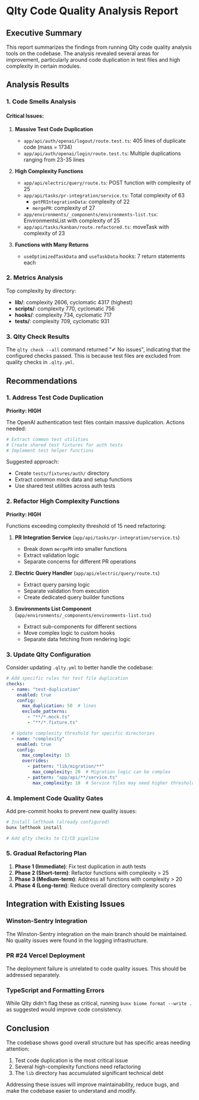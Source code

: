 # Qlty Code Quality Analysis Report

## Executive Summary

This report summarizes the findings from running Qlty code quality analysis tools on the codebase. The analysis revealed several areas for improvement, particularly around code duplication in test files and high complexity in certain modules.

## Analysis Results

### 1. Code Smells Analysis

#### Critical Issues:

1. **Massive Test Code Duplication**
   - `app/api/auth/openai/logout/route.test.ts`: 405 lines of duplicate code (mass = 1734)
   - `app/api/auth/openai/login/route.test.ts`: Multiple duplications ranging from 23-35 lines

2. **High Complexity Functions**
   - `app/api/electric/query/route.ts`: POST function with complexity of 25
   - `app/api/tasks/pr-integration/service.ts`: Total complexity of 63
     - `getPRIntegrationData`: complexity of 22
     - `mergePR`: complexity of 27
   - `app/environments/_components/environments-list.tsx`: EnvironmentsList with complexity of 25
   - `app/api/tasks/kanban/route.refactored.ts`: moveTask with complexity of 23

3. **Functions with Many Returns**
   - `useOptimizedTaskData` and `useTaskData` hooks: 7 return statements each

### 2. Metrics Analysis

Top complexity by directory:
- **lib/**: complexity 2606, cyclomatic 4317 (highest)
- **scripts/**: complexity 770, cyclomatic 756
- **hooks/**: complexity 734, cyclomatic 717
- **tests/**: complexity 709, cyclomatic 931

### 3. Qlty Check Results

The `qlty check --all` command returned "✔ No issues", indicating that the configured checks passed. This is because test files are excluded from quality checks in `.qlty.yml`.

## Recommendations

### 1. Address Test Code Duplication

**Priority: HIGH**

The OpenAI authentication test files contain massive duplication. Actions needed:

```bash
# Extract common test utilities
# Create shared test fixtures for auth tests
# Implement test helper functions
```

Suggested approach:
- Create `tests/fixtures/auth/` directory
- Extract common mock data and setup functions
- Use shared test utilities across auth tests

### 2. Refactor High Complexity Functions

**Priority: HIGH**

Functions exceeding complexity threshold of 15 need refactoring:

1. **PR Integration Service** (`app/api/tasks/pr-integration/service.ts`)
   - Break down `mergePR` into smaller functions
   - Extract validation logic
   - Separate concerns for different PR operations

2. **Electric Query Handler** (`app/api/electric/query/route.ts`)
   - Extract query parsing logic
   - Separate validation from execution
   - Create dedicated query builder functions

3. **Environments List Component** (`app/environments/_components/environments-list.tsx`)
   - Extract sub-components for different sections
   - Move complex logic to custom hooks
   - Separate data fetching from rendering logic

### 3. Update Qlty Configuration

Consider updating `.qlty.yml` to better handle the codebase:

```yaml
# Add specific rules for test file duplication
checks:
  - name: "test-duplication"
    enabled: true
    config:
      max_duplication: 50  # lines
      exclude_patterns:
        - "**/*.mock.ts"
        - "**/*.fixture.ts"

  # Update complexity threshold for specific directories
  - name: "complexity"
    enabled: true
    config:
      max_complexity: 15
      overrides:
        - pattern: "lib/migration/**"
          max_complexity: 20  # Migration logic can be complex
        - pattern: "app/api/**/service.ts"
          max_complexity: 18  # Service files may need higher threshold
```

### 4. Implement Code Quality Gates

Add pre-commit hooks to prevent new quality issues:

```bash
# Install lefthook (already configured)
bunx lefthook install

# Add qlty checks to CI/CD pipeline
```

### 5. Gradual Refactoring Plan

1. **Phase 1 (Immediate)**: Fix test duplication in auth tests
2. **Phase 2 (Short-term)**: Refactor functions with complexity > 25
3. **Phase 3 (Medium-term)**: Address all functions with complexity > 20
4. **Phase 4 (Long-term)**: Reduce overall directory complexity scores

## Integration with Existing Issues

### Winston-Sentry Integration
The Winston-Sentry integration on the main branch should be maintained. No quality issues were found in the logging infrastructure.

### PR #24 Vercel Deployment
The deployment failure is unrelated to code quality issues. This should be addressed separately.

### TypeScript and Formatting Errors
While Qlty didn't flag these as critical, running `bunx biome format --write .` as suggested would improve code consistency.

## Conclusion

The codebase shows good overall structure but has specific areas needing attention:
1. Test code duplication is the most critical issue
2. Several high-complexity functions need refactoring
3. The `lib` directory has accumulated significant technical debt

Addressing these issues will improve maintainability, reduce bugs, and make the codebase easier to understand and modify.